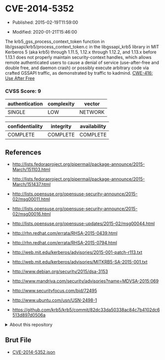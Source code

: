 # CVE-2014-5352

- Published: 2015-02-19T11:59:00

- Modified: 2020-01-21T15:46:00

The krb5_gss_process_context_token function in lib/gssapi/krb5/process_context_token.c in the libgssapi_krb5 library in MIT Kerberos 5 (aka krb5) through 1.11.5, 1.12.x through 1.12.2, and 1.13.x before 1.13.1 does not properly maintain security-context handles, which allows remote authenticated users to cause a denial of service (use-after-free and double free, and daemon crash) or possibly execute arbitrary code via crafted GSSAPI traffic, as demonstrated by traffic to kadmind. <a href="http://cwe.mitre.org/data/definitions/416.html">CWE-416: Use After Free</a>

### CVSS Score: **9**

| authentication | complexity | vector |
| --- | --- | --- |
| SINGLE | LOW | NETWORK |

| confidentiality | integrity | availability |
| --- | --- | --- |
| COMPLETE | COMPLETE | COMPLETE |

## References

* http://lists.fedoraproject.org/pipermail/package-announce/2015-March/151103.html

* http://lists.fedoraproject.org/pipermail/package-announce/2015-March/151437.html

* http://lists.opensuse.org/opensuse-security-announce/2015-02/msg00011.html

* http://lists.opensuse.org/opensuse-security-announce/2015-02/msg00016.html

* http://lists.opensuse.org/opensuse-updates/2015-02/msg00044.html

* http://rhn.redhat.com/errata/RHSA-2015-0439.html

* http://rhn.redhat.com/errata/RHSA-2015-0794.html

* http://web.mit.edu/kerberos/advisories/2015-001-patch-r113.txt

* http://web.mit.edu/kerberos/advisories/MITKRB5-SA-2015-001.txt

* http://www.debian.org/security/2015/dsa-3153

* http://www.mandriva.com/security/advisories?name=MDVSA-2015:069

* http://www.securityfocus.com/bid/72495

* http://www.ubuntu.com/usn/USN-2498-1

* https://github.com/krb5/krb5/commit/82dc33da50338ac84c7b4102dc6513d897d0506a

<details>
<summary>About this repository</summary> 

  This repository is part of the project [Live Hack CVE](https://github.com/Live-Hack-CVE). Main website can be found [www.live-hack.org](https://www.live-hack.org) 
  
  Made by [Sn0wAlice](https://github.com/Sn0wAlice) for the people that care about security and need to have a feed of the latest CVEs. Hope you enjoy it, don't forget to star the repo and follow me on [Twitter](https://twitter.com/Sn0wAlice) and [Github](https://github.com/Sn0wAlice). And that is my [personnal website](https://www.alice-snow.me/)

  - [Home Page](https://github.com/Live-Hack-CVE)
  - [Framework](https://github.com/Live-Hack-CVE/cve-framework)
  - [CVE database](https://github.com/Live-Hack-CVE/full_database)
  - [Changelog](https://github.com/Live-Hack-CVE/Changelog)
</details>

## Brut File

* [CVE-2014-5352.json](https://raw.githubusercontent.com/Live-Hack-CVE/full_database/main/cves/2014/CVE-2014-5352.json)

